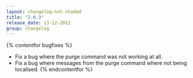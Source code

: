 ```yaml
---
layout: changelog-not-shaded
title: "2.0.3"
release_date: 13-12-2012
group: changelog
---
```

{% contentfor bugfixes %}
* Fix a bug where the purge command was not working at all.
* Fix a bug where messages from the purge command where not being localised.
{% endcontentfor %}
